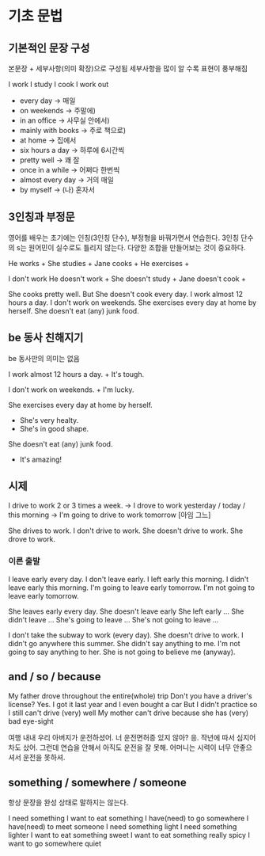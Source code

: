 # 기초 문법

## 기본적인 문장 구성

본문장 + 세부사항(의미 확장)으로 구성됨
세부사항을 많이 알 수록 표현이 풍부해짐

I work 
I study
I cook
I work out

+ every day -> 매일
+ on weekends -> 주말에)
+ in an office -> 사무실 안에서)
+ mainly with books -> 주로 책으로)
+ at home -> 집에서
+ six hours a day -> 하루에 6시간씩
+ pretty well -> 꽤 잘
+ once in a while -> 어쩌다 한번씩
+ almost every day -> 거의 매일
+ by myself -> (나) 혼자서

## 3인칭과 부정문

영어를 배우는 초기에는 인칭(3인칭 단수), 부정형을 바꿔가면서 연습한다.
3인칭 단수의 s는 원어민이 실수로도 틀리지 않는다.
다양한 조합을 만들어보는 것이 중요하다.

He works +
She studies + 
Jane cooks + 
He exercises +

I don't work
He doesn't work +
She doesn't study + 
Jane doesn't cook + 

She cooks pretty well. But She doesn't cook every day.
I work almost 12 hours a day. I don't work on weekends.
She exercises every day at home by herself.
She doesn't eat (any) junk food.

## be 동사 친해지기

be 동사만의 의미는 없음

I work almost 12 hours a day. + It's tough.

I don't work on weekends. + I'm lucky.

She exercises every day at home by herself.
+ She's very healty.
+ She's in good shape.

She doesn't eat (any) junk food.
+ It's amazing!

## 시제

I drive to work 2 or 3 times a week.
-> I drove to work yesterday / today / this morning
-> I'm going to drive to work tomorrow
   [아임 그느] 

She drives to work.
I don't drive to work.
She doesn't drive to work.
She drove to work.

### 이른 출발

I leave early every day.
I don't leave early.
I left early this morning.
I didn't leave early this morning.
I'm going to leave early tomorrow.
I'm not going to leave early tomorrow.

She leaves early every day.
She doesn't leave early
She left early ...
She didn't leave ...
She's going to leave ...
She's not going to leave ...

I don't take the subway to work (every day). 
She doesn't drive to work.
I didn't go anywhere this summer.
She didn't say anything to me.
I'm not going to say anything to her. She is not going to believe me (anyway).

## and / so / because

My father drove throughout the entire(whole) trip
Don't you have a driver's license?
Yes. I got it last year and I even bought a car
But I didn't practice so I still can't drive (very) well
My mother can't drive because she has (very) bad eye-sight

여행 내내 우리 아버지가 운전하셨어.
너 운전면허증 있지 않아?
응. 작년에 따서 심지어 차도 샀어.
그런데 연습을 안해서 아직도 운전을 잘 못해.
어머니는 시력이 너무 안좋으셔서 운전을 못하셔.

## something / somewhere / someone

항상 문장을 완성 상태로 말하지는 않는다.

I need something
I want to eat something
I have(need) to go somewhere
I have(need) to meet someone
I need something light
I need something lighter
I want to eat something sweet
I want to eat something really spicy
I want to go somewhere quiet




